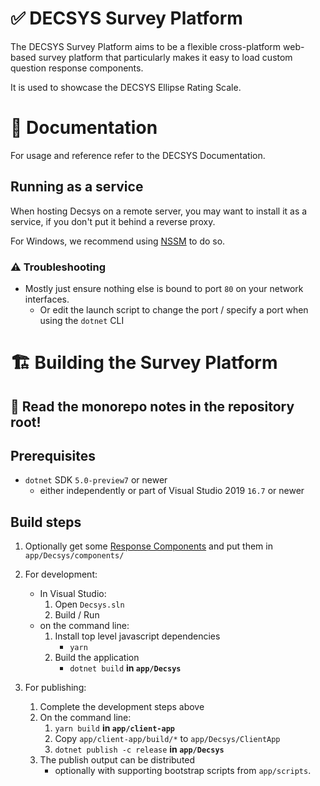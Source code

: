 # ✅ DECSYS Survey Platform

The DECSYS Survey Platform aims to be a flexible cross-platform web-based survey platform that particularly makes it easy to load custom question response components.

It is used to showcase the DECSYS Ellipse Rating Scale.

# 📝 Documentation

For usage and reference refer to the DECSYS Documentation.



## Running as a service

When hosting Decsys on a remote server, you may want to install it as a service, if you don't put it behind a reverse proxy.

For Windows, we recommend using [NSSM](https://nssm.cc/) to do so.

### ⚠ Troubleshooting

- Mostly just ensure nothing else is bound to port `80` on your network interfaces.
  - Or edit the launch script to change the port / specify a port when using the `dotnet` CLI

# 🏗 Building the Survey Platform

## 🚝 Read the monorepo notes in the repository root!

## Prerequisites

- `dotnet` SDK `5.0-preview7` or newer
  - either independently or part of Visual Studio 2019 `16.7` or newer

## Build steps

1. Optionally get some [Response Components](https://github.com/search?q=org%3Adecsys+component+in%3Aname+archived%3Afalse) and put them in `app/Decsys/components/`
1. For development:

   - In Visual Studio:
      1. Open `Decsys.sln`
      1. Build / Run
   - on the command line:
      1. Install top level javascript dependencies
         - `yarn`
      1. Build the application
         - `dotnet build` **in `app/Decsys`**

1. For publishing:
   1. Complete the development steps above
   1. On the command line:
      1. `yarn build` **in `app/client-app`**
      1. Copy `app/client-app/build/*` to `app/Decsys/ClientApp`
      1. `dotnet publish -c release` **in `app/Decsys`**
    1. The publish output can be distributed
        - optionally with supporting bootstrap scripts from `app/scripts`.
